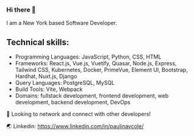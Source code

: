 ### Hi there 👋

I am a New York based Software Developer. 

## Technical skills:
- Programming Languages: JavaScript, Python, CSS,  HTML
- Frameworks:  React.js, Vue.js, Vuetify, Quasar, Node.js, Express, Tailwind CSS, Kubernetes, Docker, PrimeVue, Element UI, Bootstrap, Hardhat, Nuxt.js, Django
- Query Languages:  PostgreSQL, MySQL
- Build Tools:  Vite, Webpack
- Domains:  fullstack development, frontend development, web development, backend development, DevOps

💼 Looking to network and connect with other developers!

🌏 Linkedin: https://www.linkedin.com/in/paulinavcole/
